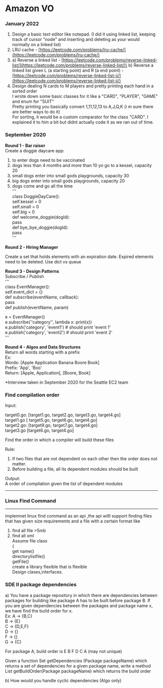 # Amazon VO

### January 2022

1. Design a basic text editor like notepad. (I did it using linked list, keeping track of cursor "node" and inserting and deleting as your would normally on a linked list)
2. LRU cache - [https://leetcode.com/problems/lru-cache/](https://leetcode.com/problems/lru-cache/)
3. a) Reverse a linked list - [https://leetcode.com/problems/reverse-linked-list/](https://leetcode.com/problems/reverse-linked-list/)\
   b) Reverse a linked list given L (a starting point) and R (a end point) - [https://leetcode.com/problems/reverse-linked-list-ii/](https://leetcode.com/problems/reverse-linked-list-ii/)
4. Design dealing N cards to M players and pretty printing each hand in a sorted order\
   I wrote down some basic classes for it like a "CARD", "PLAYER", "GAME" and enum for "SUIT"\
   Pretty printing you basically convert 1,11,12,13 to A,J,Q,K (i m sure there are better ways to do it)\
   For sorting, it would be a custom comparator for the class "CARD". I explained it to him a bit but didnt actually code it as we ran out of time.

### **September 2020**

**Round 1 - Bar raiser**\
Create a doggie daycare app:

1. to enter dogs need to be vaccinated
2. dogs less than 4 months and more than 10 yo go to a kessel, capacity 20
3. small dogs enter into small gods playgrounds, capacity 30
4. big dogs enter into small gods playgrounds, capacity 20
5. dogs come and go all the time\
   '''\
   class DoggieDayCare(): \
   self.kessel = 0 \
   self.small = 0 \
   self.big = 0 \
   def welcome\_doggie(dogId):   \
   pass \
   def bye\_bye\_doggie(dogId):   \
   pass\
   '''

**Round 2 - Hiring Manager**

Create a set that holds elements with an expiration date. Expired elements need to be deleted. Use dict vs queue

**Round 3 - Design Patterns**\
Subscribe / Publish\
'''\
class EventManager(): \
self.event\_dict = {}\
&#x20; def subscribe(eventName, callback):   \
pass \
def publish(eventName, param)

e = EventManager()\
e.subscribe(''category'', lambda x: print(x))\
e.publish('category', 'event1') # should print 'event 1'\
e.publish('category', 'event2') # should print 'event 2'\
'''

**Round 4 - Algos and Data Structures**\
Return all words starting with a prefix\
Ex:\
Words: \[Apple Application Banana Boore Book]\
Prefix: 'App', 'Boo'\
Return: \[Apple, Application], \[Boore, Book]

\*Interview taken in September 2020 for the Seattle EC2 team

### **Find compilation order**

Input:

target0.go: \[target1.go, target2.go, target3.go, target4.go]\
target1.go \[ target5.go, target6.go, target4.go]\
target2.go: \[target9.go, target7.go, target4.go]\
target3.go \[target6.go, target4.go]

Find the order in which a compiler will build these files

Rule:

1. If two files that are not dependent on each other then the order does not matter.
2. Before building a file, all its dependent modules should be built

Output:\
A order of compilation given the list of dependent modules

****

### **Linux Find Command**

****

implemnet linux find command as an api ,the api willl support finding files that has given size requirements and a file with a certain format like

1. find all file >5mb
2. find all xml\
   Assume file class\
   {\
   get name()\
   directorylistfile()\
   getFile()\
   create a library flexible that is flexible\
   Design clases,interfaces.



### SDE II **package dependencies** <a href="#https-leetcode.com-discuss-interview-question-1031933-amazon-onsite-sde2-package-dependencies" id="https-leetcode.com-discuss-interview-question-1031933-amazon-onsite-sde2-package-dependencies"></a>

a) You have a package repository in which there are dependencies between packages for building like package A has to be built before package B. If you are given dependencies between the packages and package name x, we have find the build order for x.\
Ex: A → {B,C}\
B → {E}\
C → {D,E,F}\
D → {}\
F → {}\
G → {C}

For package A, build order is E B F D C A (may not unique)

Given a function Set getDependencies (Package packageName) which returns a set of dependencies for a given package name, write a method List getBuildOrder(Package packageName) which returns the build order

b) How would you handle cyclic dependencies (Algo only)
